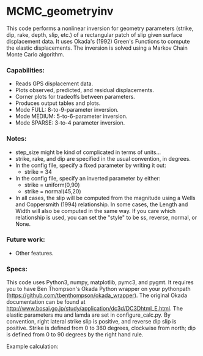 # MCMC_geometryinv

This code performs a nonlinear inversion for geometry parameters (strike, dip, rake, depth, slip, etc.) of a rectangular patch of slip given surface displacement data. It uses Okada's (1992) Green's Functions to compute the elastic displacements. The inversion is solved using a Markov Chain Monte Carlo algorithm. 


### Capabilities: ###
* Reads GPS displacement data. 
* Plots observed, predicted, and residual displacements.
* Corner plots for tradeoffs between parameters. 
* Produces output tables and plots. 
* Mode FULL: 8-to-9-parameter inversion. 
* Mode MEDIUM: 5-to-6-parameter inversion. 
* Mode SPARSE: 3-to-4 parameter inversion. 

### Notes: ###
* step_size might be kind of complicated in terms of units... 
* strike, rake, and dip are specified in the usual convention, in degrees. 
* In the config file, specify a fixed parameter by writing it out: 
    * strike = 34
* In the config file, specify an inverted parameter by either: 
    * strike = uniform(0,90)
    * strike = normal(45,20)
* In all cases, the slip will be computed from the magnitude using a Wells and Coppersmith (1994) relationship. In some cases, the Length and Width will also be computed in the same way. If you care which relationship is used, you can set the "style" to be ss, reverse, normal, or None. 

### Future work: ###
* Other features. 

### Specs: ###
This code uses Python3, numpy, matplotlib, pymc3, and pygmt. It requires you to have Ben Thompson's Okada Python wrapper on your pythonpath (https://github.com/tbenthompson/okada_wrapper). The original Okada documentation can be found at http://www.bosai.go.jp/study/application/dc3d/DC3Dhtml_E.html. The elastic parameters mu and lamda are set in configure_calc.py. By convention, right lateral strike slip is positive, and reverse dip slip is positive. Strike is defined from 0 to 360 degrees, clockwise from north; dip is defined from 0 to 90 degrees by the right hand rule.

Example calculation: 

